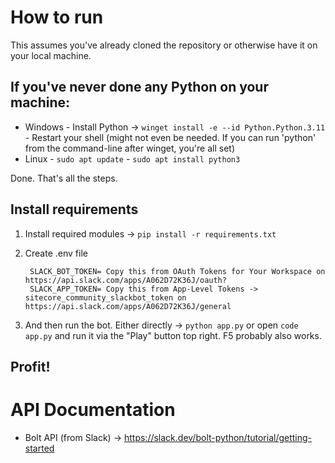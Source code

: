 # How to run
This assumes you've already cloned the repository or otherwise have it on your local machine.

## If you've never done any Python on your machine:

- Windows
        - Install Python -> `winget install -e --id Python.Python.3.11`
        - Restart your shell (might not even be needed. If you can run 'python' from the command-line after winget, you're all set)
- Linux
        - `sudo apt update`
        - `sudo apt install python3`

Done. That's all the steps.

## Install requirements
1. Install required modules -> `pip install -r requirements.txt`
2. Create .env file

        SLACK_BOT_TOKEN= Copy this from OAuth Tokens for Your Workspace on https://api.slack.com/apps/A062D72K36J/oauth?
        SLACK_APP_TOKEN= Copy this from App-Level Tokens -> sitecore_community_slackbot_token on https://api.slack.com/apps/A062D72K36J/general

3. And then run the bot. Either directly -> `python app.py` or open `code app.py` and run it via the "Play" button top right. F5 probably also works.

## Profit!

# API Documentation

- Bolt API (from Slack) -> https://slack.dev/bolt-python/tutorial/getting-started

